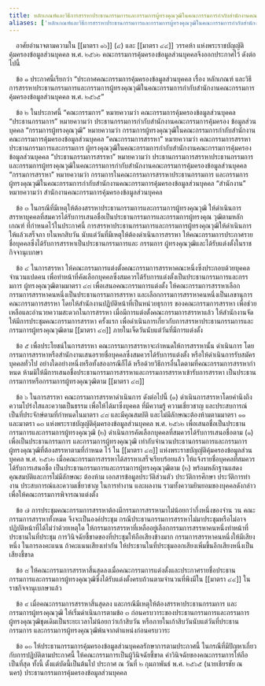 ```yaml
---
title: หลักเกณฑ์และวิธีการสรรหาประธานกรรมการและกรรมการผู้ทรงคุณวุฒิในคณะกรรมการกํากับสํานักงานคณะกรรมการคุ้มครองข้อมูลส่วนบุคคล พ.ศ. ๒๕๖๕
aliases: ['หลักเกณฑ์และวิธีการสรรหาประธานกรรมการและกรรมการผู้ทรงคุณวุฒิในคณะกรรมการกํากับสํานักงานคณะกรรมการคุ้มครองข้อมูลส่วนบุคคล']
---
```



&emsp;อาศัยอํานาจตามความใน [[มาตรา ๑๖]] (๔) และ [[มาตรา ๔๔]] วรรคห้า
แห่งพระราชบัญญัติ คุ้มครองข้อมูลส่วนบุคคล พ.ศ. ๒๕๖๒
คณะกรรมการคุ้มครองข้อมูลส่วนบุคคลจึงออกประกาศไว้ ดังต่อไปนี้

&emsp;ข้อ ๑ ประกาศนี้เรียกว่า “ประกาศคณะกรรมการคุ้มครองข้อมูลส่วนบุคคล เรื่อง หลักเกณฑ์
และวิธีการสรรหาประธานกรรมการและกรรมการผู้ทรงคุณวุฒิในคณะกรรมการกํากับสํานักงานคณะกรรมการ 
คุ้มครองข้อมูลส่วนบุคคล พ.ศ. ๒๕๖๕”

&emsp;ข้อ ๒ ในประกาศนี้ “คณะกรรมการ” หมายความว่า คณะกรรมการคุ้มครองข้อมูลส่วนบุคคล
“ประธานกรรมการ” หมายความว่า ประธานกรรมการกํากับสํานักงานคณะกรรมการคุ้มครอง ข้อมูลส่วนบุคคล
“กรรมการผู้ทรงคุณวุฒิ” หมายความว่า กรรมการผู้ทรงคุณวุฒิในคณะกรรมการกํากับสํานักงานคณะกรรมการคุ้มครองข้อมูลส่วนบุคคล
“คณะกรรมการสรรหา” หมายความว่า คณะกรรมการสรรหาประธานกรรมการและกรรมการ
ผู้ทรงคุณวุฒิในคณะกรรมการกํากับสํานักงานคณะกรรมการคุ้มครองข้อมูลส่วนบุคคล
“ประธานกรรมการสรรหา” หมายความว่า ประธานกรรมการสรรหาประธานกรรมการ
และกรรมการผู้ทรงคุณวุฒิในคณะกรรมการกํากับสํานักงานคณะกรรมการคุ้มครองข้อมูลส่วนบุคคล
“กรรมการสรรหา” หมายความว่า กรรมการในคณะกรรมการสรรหาประธานกรรมการ
และกรรมการผู้ทรงคุณวุฒิในคณะกรรมการกํากับสํานักงานคณะกรรมการคุ้มครองข้อมูลส่วนบุคคล
“สํานักงาน” หมายความว่า สํานักงานคณะกรรมการคุ้มครองข้อมูลส่วนบุคคล

&emsp;ข้อ ๓ ในกรณีที่มีเหตุให้ต้องสรรหาประธานกรรมการและกรรมการผู้ทรงคุณวุฒิ
ให้ดําเนินการ
สรรหาบุคคลที่สมควรได้รับการเสนอชื่อเป็นประธานกรรมการและกรรมการผู้ทรงคุณ
วุฒิตามหลักเกณฑ์ ที่กําหนดไว้ในประกาศนี้
การสรรหาประธานกรรมการและกรรมการผู้ทรงคุณวุฒิให้ดําเนินการให้แล้วเสร็จภา
ยในหกสิบวัน นับแต่วันที่มีเหตุให้ต้องดําเนินการสรรหา
ให้คณะกรรมการประกาศรายชื่อบุคคลซึ่งได้รับการสรรหาเป็นประธานกรรมการและ
กรรมการ ผู้ทรงคุณวุฒิและได้รับแต่งตั้งในราชกิจจานุเบกษา

&emsp;ข้อ ๔ ในการสรรหา
ให้คณะกรรมการแต่งตั้งคณะกรรมการสรรหาคณะหนึ่งซึ่งประกอบด้วยบุคคล
จํานวนแปดคน
เพื่อทําหน้าที่คัดเลือกบุคคลซึ่งสมควรได้รับการแต่งตั้งเป็นประธานกรรมการและกรร
มการ ผู้ทรงคุณวุฒิตามมาตรา ๔๘ เพื่อเสนอคณะกรรมการแต่งตั้ง
ให้คณะกรรมการสรรหาเลือกกรรมการสรรหาคนหนึ่งเป็นประธานกรรมการสรรหา
และเลือกกรรมการสรรหาคนหนึ่งเป็นเลขานุการคณะกรรมการสรรหา
โดยให้สํานักงานปฏิบัติหน้าที่เป็นหน่วยธุรการ ของคณะกรรมการสรรหา
เพื่อช่วยเหลือและอํานวยความสะดวกในการสรรหา
เมื่อมีการแต่งตั้งคณะกรรมการสรรหาแล้ว
ให้สํานักงานจัดให้มีการประชุมคณะกรรมการสรรหา ครั้งแรก
เพื่อดําเนินการเกี่ยวกับการสรรหาประธานกรรมการและ
กรรมการผู้ทรงคุณวุฒิตาม [[มาตรา ๔๘]] ภายในเจ็ดวันนับแต่วันที่มีการแต่งตั้ง

&emsp;ข้อ ๕ เพื่อประโยชน์ในการสรรหา คณะกรรมการสรรหาจะกําหนดให้การสรรหานั้น
ดําเนินการ โดยกรรมการสรรหาหรือสํานักงานเสนอรายชื่อบุคคลซึ่งสมควรได้รับการแต่งตั้ง
หรือให้ดําเนินการรับสมัคร บุคคลทั่วไป อย่างใดอย่างหนึ่งหรือทั้งสองกรณีก็ได้
หรือด้วยวิธีการอื่นใดตามที่คณะกรรมการสรรหากําหนด
ห้ามมิให้มีการเสนอชื่อประธานกรรมการสรรหาและกรรมการสรรหาเข้ารับการสรรหา
เป็นประธานกรรมการหรือกรรมการผู้ทรงคุณวุฒิตาม [[มาตรา ๔๘]]

&emsp;ข้อ ๖ ในการสรรหา คณะกรรมการสรรหาดําเนินการ ดังต่อไปนี้
(๑) ดําเนินการสรรหาโดยคํานึงถึงความโปร่งใสและความเป็นธรรม
เพื่อให้ได้มาซึ่งบุคคล ที่มีความรู้ ความเชี่ยวชาญ
และประสบการณ์เป็นที่ประจักษ์ตามที่กําหนดในมาตรา ๔๘ และมีคุณสมบัติ
และไม่มีลักษณะต้องห้ามตามมาตรา ๑๑ และมาตรา ๑๓
แห่งพระราชบัญญัติคุ้มครองข้อมูลส่วนบุคคล พ.ศ. ๒๕๖๒
เพื่อเสนอชื่อเป็นประธานกรรมการและกรรมการผู้ทรงคุณวุฒิ
(๒) ดําเนินการคัดเลือกบุคคลที่สมควรได้รับการเสนอชื่อตาม (๑)
เพื่อเป็นประธานกรรมการ และกรรมการผู้ทรงคุณวุฒิ
เท่ากับจํานวนประธานกรรมการและกรรมการผู้ทรงคุณวุฒิที่ต้องสรรหาตามที่กําหนด
ไว้ ใน [[มาตรา ๔๘]] แห่งพระราชบัญญัติคุ้มครองข้อมูลส่วนบุคคล พ.ศ. ๒๕๖๒
เมื่อคณะกรรมการสรรหาได้สรรหาเสร็จเรียบร้อยแล้ว
ให้แจ้งรายชื่อบุคคลที่สมควรได้รับการเสนอชื่อ
เป็นประธานกรรมการและกรรมการผู้ทรงคุณวุฒิตาม (๒)
พร้อมหลักฐานแสดงคุณสมบัติและการไม่มีลักษณะ ต้องห้าม
เอกสารข้อมูลประวัติส่วนตัว ประวัติการศึกษา ประวัติการทํางาน
ประสบการณ์และความเชี่ยวชาญ ในการทํางาน และผลงาน
รวมทั้งความยินยอมของบุคคลดังกล่าว เพื่อให้คณะกรรมการพิจารณาแต่งตั้ง

&emsp;ข้อ ๗ การประชุมคณะกรรมการสรรหาต้องมีกรรมการสรรหามาไม่น้อยกว่ากึ่งหนึ่งของจําน
วน คณะกรรมการสรรหาทั้งหมด จึงจะเป็นองค์ประชุม
กรณีประธานกรรมการสรรหาไม่มาประชุมหรือไม่อาจปฏิบัติหน้าที่ได้ไม่ว่าด้วยเหตุใด
ให้กรรมการสรรหาที่เหลืออยู่เลือกกรรมการสรรหาคนหนึ่งทําหน้าที่ประธานในที่ประชุม
การวินิจฉัยชี้ขาดของที่ประชุมให้ถือเสียงข้างมาก
กรรมการสรรหาคนหนึ่งให้มีเสียงหนึ่ง ในการลงคะแนน ถ้าคะแนนเสียงเท่ากัน
ให้ประธานในที่ประชุมออกเสียงเพิ่มขึ้นอีกเสียงหนึ่งเป็นเสียงชี้ขาด

&emsp;ข้อ ๘ ให้คณะกรรมการสรรหาสิ้นสุดลงเมื่อคณะกรรมการแต่งตั้งและประกาศรายชื่อประธาน
กรรมการและกรรมการผู้ทรงคุณวุฒิซึ่งได้รับแต่งตั้งครบถ้วนตามจํานวนที่พึงมีใน [[มาตรา ๔๔]] ในราชกิจจานุเบกษาแล้ว

&emsp;ข้อ ๙ เมื่อคณะกรรมการสรรหาสิ้นสุดลง
และกรณีมีเหตุให้ต้องสรรหาประธานกรรมการ และกรรมการผู้ทรงคุณวุฒิ
ให้เริ่มดําเนินการตามข้อ ๓ ก่อนครบวาระของประธานกรรมการและกรรมการ
ผู้ทรงคุณวุฒิชุดเดิมเป็นระยะเวลาไม่น้อยกว่าเก้าสิบวัน
หรือภายในเก้าสิบวันนับแต่วันที่ประธานกรรมการ
และกรรมการผู้ทรงคุณวุฒิพ้นจากตําแหน่งก่อนครบวาระ

&emsp;ข้อ ๑๐ ให้ประธานกรรมการคุ้มครองข้อมูลส่วนบุคคลรักษาการตามประกาศนี้
ในกรณีที่มีปัญหาเกี่ยวกับการปฏิบัติตามประกาศนี้
ให้คณะกรรมการเป็นผู้วินิจฉัยชี้ขาด คําวินิจฉัยของคณะกรรมการให้ถือเป็นที่สุด
ทั้งนี้ ตั้งแต่บัดนี้เป็นต้นไป
ประกาศ ณ วันที่ ๒ กุมภาพันธ์ พ.ศ. ๒๕๖๕
(นายเธียรชัย ณ นคร)
ประธานกรรมการคุ้มครองข้อมูลส่วนบุคคล